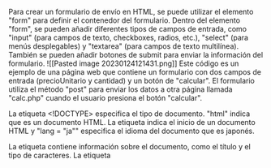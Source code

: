 Para crear un formulario de envío en HTML, se puede utilizar el elemento "form" para definir el contenedor del formulario. Dentro del elemento "form", se pueden añadir diferentes tipos de campos de entrada, como "input" (para campos de texto, checkboxes, radios, etc.), "select" (para menús desplegables) y "textarea" (para campos de texto multilínea). También se pueden añadir botones de submit para enviar la información del formulario.
![[Pasted image 20230124121431.png]]
Este código es un ejemplo de una página web que contiene un formulario con dos campos de entrada (precioUnitario y cantidad) y un botón de "calcular". El formulario utiliza el método "post" para enviar los datos a otra página llamada "calc.php" cuando el usuario presiona el botón "calcular".

La etiqueta <!DOCTYPE> especifica el tipo de documento. "html" indica que es un documento HTML. La etiqueta <html> indica el inicio de un documento HTML y "lang = "ja"" especifica el idioma del documento que es japonés.

La etiqueta <head> contiene información sobre el documento, como el título y el tipo de caracteres. La etiqueta <title> especifica el título de la página que se mostrará en la pestaña del navegador. La etiqueta <meta charset = "utf-8"> especifica el conjunto de caracteres utilizado en el documento, que es UTF-8.

La etiqueta <body> contiene el contenido de la página web que se mostrará al usuario. Dentro de esta etiqueta, hay una etiqueta <div> que contiene el formulario.

La etiqueta <form> es utilizada para crear un formulario en HTML. "method = "post"" especifica el método utilizado para enviar los datos del formulario al servidor. "action = "calc.php"" especifica la página a la que se enviarán los datos del formulario.

Dentro de la etiqueta <form> hay una lista <ul> con tres elementos <li> que contiene cada uno de los campos de entrada y el botón del formulario. El primer elemento <li> contiene un campo de entrada para el precioUnitario, el segundo elemento <li> contiene un campo de entrada para la cantidad y el tercer elemento <li> contiene el botón de "calcular".

Cuando el usuario ingresa el precioUnitario y la cantidad en los campos de entrada y presiona el botón "calcular", los datos se envían a la página "calc.php" donde se pueden procesar y mostrar el resultado.


